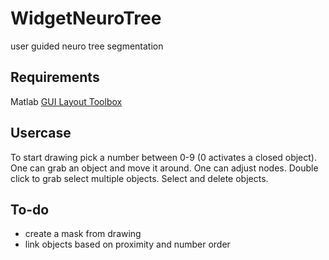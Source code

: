 # WidgetNeuroTree
user guided neuro tree segmentation

## Requirements
Matlab [GUI Layout Toolbox](https://de.mathworks.com/matlabcentral/fileexchange/47982-gui-layout-toolbox)

## Usercase
To start drawing pick a number between 0-9 (0 activates a closed object). One can grab an object and move it around. One can adjust nodes. Double click to grab select multiple objects. Select and delete objects. 

## To-do
* create a mask from drawing
* link objects based on proximity and number order